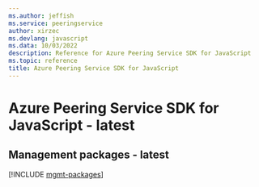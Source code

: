 ```yaml
---
ms.author: jeffish
ms.service: peeringservice
author: xirzec
ms.devlang: javascript
ms.data: 10/03/2022
description: Reference for Azure Peering Service SDK for JavaScript
ms.topic: reference
title: Azure Peering Service SDK for JavaScript
---
```

# Azure Peering Service SDK for JavaScript - latest

## Management packages - latest
[!INCLUDE [mgmt-packages](peering-service-mgmt-index.md)]